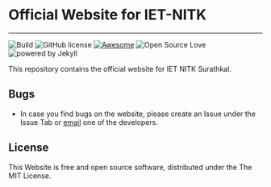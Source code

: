# Official Website for IET-NITK
___

![Build](https://github.com/IET-NITK/newweb/workflows/Build/badge.svg)
![GitHub license](https://img.shields.io/badge/license-MIT-blue.svg)
[![Awesome](https://cdn.rawgit.com/sindresorhus/awesome/d7305f38d29fed78fa85652e3a63e154dd8e8829/media/badge.svg)](https://github.com/iet-nitk)
![Open Source Love](https://badges.frapsoft.com/os/v1/open-source.png?v=103)
![powered by Jekyll](https://img.shields.io/badge/powered_by-Jekyll-green.svg)

This repository contains the official website for IET NITK Surathkal. 

## Bugs
* In case you find bugs on the website, please create an Issue under the Issue Tab or [email](mailto:nirmalhk7@gmail.com?Subject=IETNITK%20Website) one of the developers.

## License
This Website is free and open source software, distributed under the The MIT License. 

